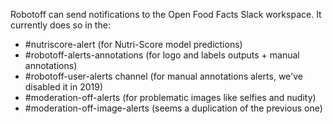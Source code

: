 Robotoff can send notifications to the Open Food Facts Slack workspace. 
It currently does so in the:

- #nutriscore-alert (for Nutri-Score model predictions)
- #robotoff-alerts-annotations (for logo and labels outputs + manual annotations) 
- #robotoff-user-alerts channel (for manual annotations alerts, we've disabled it in 2019)
- #moderation-off-alerts (for problematic images like selfies and nudity)
- #moderation-off-image-alerts (seems a duplication of the previous one)
